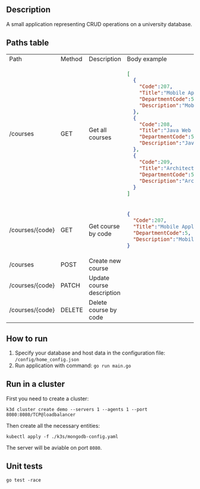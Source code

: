 ## Description
A small application representing CRUD operations on a university database.
## Paths table
<table>
<tr>
<td>Path</td>
<td>Method</td>
<td>Description</td>
<td>Body example</td>
</tr>
<tr>
<td>/courses</td>
<td>GET</td>
<td>Get all courses</td>
<td>
  
  
  
  
```json
[
  {
    "Code":207,
    "Title":"Mobile Application Development",
    "DepartmentCode":5,
    "Description":"Mobile Application Development course description..."
  },
  {
    "Code":208,
    "Title":"Java Web Development",
    "DepartmentCode":5,
    "Description":"Java Web Development course description..."
  },
  {
    "Code":209,
    "Title":"Architecture Operating Systems",
    "DepartmentCode":5,
    "Description":"Architecture Operating Systems course description..."
  }
]
```
</td>
</tr>
<tr>
<td>/courses/{code}</td>
<td>GET</td>
<td>Get course by code</td>
<td>
  
```json
{
  "Code":207,
  "Title":"Mobile Application Development",
  "DepartmentCode":5,
  "Description":"Mobile Application Development course description..."
}
```
</td>
</tr>
<tr>
<td>/courses</td>
<td>POST</td>
<td>Create new course</td>
<td></td>
</tr>
<tr>
<td>/courses/{code}</td>
<td>PATCH</td>
<td>Update course description</td>
<td></td>
</tr>
<tr>
<td>/courses/{code}</td>
<td>DELETE</td>
<td>Delete course by code</td>
<td></td>
</tr>
</table>

## How to run  
1. Specify your database and host data in the configuration file: `/config/home_config.json`
2. Run application with command: `go run main.go`


## Run in a cluster

First you need to create a cluster:

```
k3d cluster create demo --servers 1 --agents 1 --port 8080:8080/TCP@loadbalancer
```

Then create all the necessary entities:
```
kubectl apply -f ./k3s/mongodb-config.yaml
```

The server will be aviable on port `8080`. 

## Unit tests
```
go test -race
```
